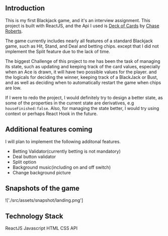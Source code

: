 ## Introduction

This is my first Blackjack game, and it's an interview assignment. This project is built with ReactJS, and the Api I used is [Deck of Cards](https://deckofcardsapi.com/) by [Chase Roberts](https://twitter.com/crobertsbmw). 

The game currently includes nearly all features of a standard Blackjack game, such as Hit, Stand, and Deal and betting chips. except that I did not implement the Split feature due to the lack of time. 

The biggest 
Challenge of this project to me has been the task of managing its state, such as updating and keeping track of the card values, especially when an Ace is drawn, it will have two possible values for the player. and the logicals for deciding the winner, keeping track of a BlackJack or Bust, and as well as deciding when to automatically restart the game when chips are low. 

If I were to redo the project, I would definitely try to design a better state, as some of the properties in the current state are derivatives, e.g `houseFinished:false`. Also, for managing the state better, I would try using context or perhaps React Hook in the future. 


## Additional features coming 
I will plan to implement the following additonal features.

* Betting Validator(currently betting is not mandatory)
* Deal button validator
* Split option
* Background music(including on and off switch)
* Change background picture


## Snapshots of the game

!['./src/assets/snapshot/landing.png']



## Technology Stack

ReactJS
Javascript
HTML
CSS
API


